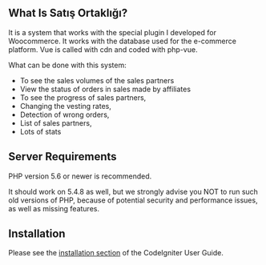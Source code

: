 <h2>What Is Satış Ortaklığı?</h2>
<p>
It is a system that works with the special plugin I developed for Woocommerce. It works with the database used for the e-commerce platform. Vue is called with cdn and coded with php-vue.</p>
<p>What can be done with this system:</p>
<ul>
<li>To see the sales volumes of the sales partners</li>
<li>View the status of orders in sales made by affiliates</li>
<li>To see the progress of sales partners,</li>
<li>Changing the vesting rates,</li>
<li>Detection of wrong orders,</li>
<li>List of sales partners,</li>
<li>Lots of stats</li>
</ul>


<h2>Server Requirements</h2>
<p>PHP version 5.6 or newer is recommended.
</p>

<p>
It should work on 5.4.8 as well, but we strongly advise you NOT to run such old versions of PHP, because of potential security and performance issues, as well as missing features.
</p>

<h2>Installation</h2>
<p>Please see the <a href="https://codeigniter.com/userguide3/installation/index.html">installation section</a> of the CodeIgniter User Guide.</p>
